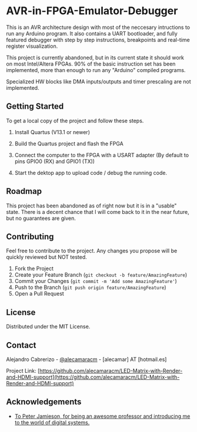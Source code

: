 # AVR-in-FPGA-Emulator-Debugger

This is an AVR architecture design with most of the neccesary intructions to run any Arduino program.
It also contains a UART bootloader, and fully featured debugger with step by step instructions, breakpoints and real-time register visualization.

This project is currently abandoned, but in its current state it should work on most Intel/Altera FPGAs.
90% of the basic instruction set has been implemented, more than enough to run any "Arduino" compiled programs.

Specialized HW blocks like DMA inputs/outputs and timer prescaling are not implemented.


<!-- GETTING STARTED -->
## Getting Started

To get a local copy of the project and follow these steps.

1. Install Quartus (V13.1 or newer)

2. Build the Quartus project and flash the FPGA

3. Connect the computer to the FPGA with a USART adapter (By default to pins GPIO0 (RX) and GPIO1 (TX))

4. Start the dektop app to upload code / debug the running code.

<!-- ROADMAP -->
## Roadmap
This project has been abandoned as of right now but it is in a "usable" state. There is a decent chance that I will come back to it in the near future, but no guarantees are given.



<!-- CONTRIBUTING -->
## Contributing

Feel free to contribute to the project. Any changes you propose will be quickly reviewed but NOT tested.

1. Fork the Project
2. Create your Feature Branch (`git checkout -b feature/AmazingFeature`)
3. Commit your Changes (`git commit -m 'Add some AmazingFeature'`)
4. Push to the Branch (`git push origin feature/AmazingFeature`)
5. Open a Pull Request

<!-- LICENSE -->
## License

Distributed under the MIT License.

<!-- CONTACT -->
## Contact

Alejandro Cabrerizo - [@alecamaracm](https://twitter.com/alecamaracm) - [alecamar] AT [hotmail.es]

Project Link: [https://github.com/alecamaracm/LED-Matrix-with-Render-and-HDMI-support](https://github.com/alecamaracm/LED-Matrix-with-Render-and-HDMI-support)


<!-- ACKNOWLEDGEMENTS -->
## Acknowledgements

* [To Peter Jamieson, for being an awesome professor and introducing me to the world of digital systems.](https://twitter.com/peterajamieson)
